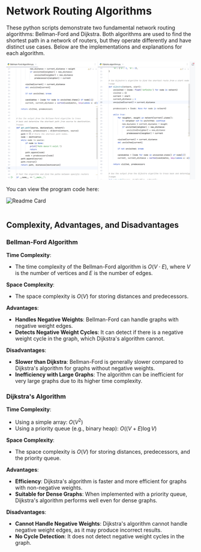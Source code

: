 # Network Routing Algorithms

These python scripts demonstrate two fundamental network routing algorithms: Bellman-Ford and Dijkstra. Both algorithms are used to find the shortest path in a network of routers, but they operate differently and have distinct use cases. Below are the implementations and explanations for each algorithm.

![python](../img/network-routing-decisions/img1.png)

You can view the program code here:

![Readme Card](https://github-readme-stats.vercel.app/api/pin/?username=breezy-codes&repo=Control-Plane-Simulator&show_owner=true&)

```{tableofcontents}
```

## Complexity, Advantages, and Disadvantages

### Bellman-Ford Algorithm

**Time Complexity**:

- The time complexity of the Bellman-Ford algorithm is $O(V \cdot E)$, where $V$ is the number of vertices and $E$ is the number of edges.

**Space Complexity**:

- The space complexity is $O(V)$ for storing distances and predecessors.

**Advantages**:

- **Handles Negative Weights**: Bellman-Ford can handle graphs with negative weight edges.
- **Detects Negative Weight Cycles**: It can detect if there is a negative weight cycle in the graph, which Dijkstra's algorithm cannot.

**Disadvantages**:

- **Slower than Dijkstra**: Bellman-Ford is generally slower compared to Dijkstra's algorithm for graphs without negative weights.
- **Inefficiency with Large Graphs**: The algorithm can be inefficient for very large graphs due to its higher time complexity.

### Dijkstra's Algorithm

**Time Complexity**:

- Using a simple array: $O(V^2)$
- Using a priority queue (e.g., binary heap): $O((V + E) \log V)$

**Space Complexity**:

- The space complexity is $O(V)$ for storing distances, predecessors, and the priority queue.

**Advantages**:

- **Efficiency**: Dijkstra's algorithm is faster and more efficient for graphs with non-negative weights.
- **Suitable for Dense Graphs**: When implemented with a priority queue, Dijkstra's algorithm performs well even for dense graphs.

**Disadvantages**:

- **Cannot Handle Negative Weights**: Dijkstra's algorithm cannot handle negative weight edges, as it may produce incorrect results.
- **No Cycle Detection**: It does not detect negative weight cycles in the graph.
